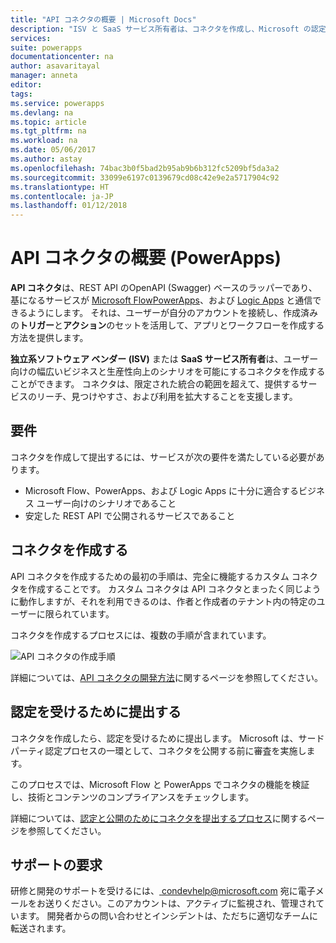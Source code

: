 ```yaml
---
title: "API コネクタの概要 | Microsoft Docs"
description: "ISV と SaaS サービス所有者は、コネクタを作成し、Microsoft の認定を受けることができます。"
services: 
suite: powerapps
documentationcenter: na
author: asavaritayal
manager: anneta
editor: 
tags: 
ms.service: powerapps
ms.devlang: na
ms.topic: article
ms.tgt_pltfrm: na
ms.workload: na
ms.date: 05/06/2017
ms.author: astay
ms.openlocfilehash: 74bac3b0f5bad2b95ab9b6b312fc5209bf5da3a2
ms.sourcegitcommit: 33099e6197c0139679cd08c42e9e2a5717904c92
ms.translationtype: HT
ms.contentlocale: ja-JP
ms.lasthandoff: 01/12/2018
---
```

# <a name="api-connector-overview-powerapps"></a>API コネクタの概要 (PowerApps)
**API コネクタ**は、REST API のOpenAPI (Swagger) ベースのラッパーであり、基になるサービスが [Microsoft Flow](https://flow.microsoft.com)[PowerApps](https://powerapps.microsoft.com)、および [Logic Apps](https://docs.microsoft.com/azure/logic-apps/) と通信できるようにします。 それは、ユーザーが自分のアカウントを接続し、作成済みの**トリガー**と**アクション**のセットを活用して、アプリとワークフローを作成する方法を提供します。

**独立系ソフトウェア ベンダー (ISV)** または **SaaS サービス所有者**は、ユーザー向けの幅広いビジネスと生産性向上のシナリオを可能にするコネクタを作成することができます。 コネクタは、限定された統合の範囲を超えて、提供するサービスのリーチ、見つけやすさ、および利用を拡大することを支援します。

## <a name="requirements"></a>要件
コネクタを作成して提出するには、サービスが次の要件を満たしている必要があります。

* Microsoft Flow、PowerApps、および Logic Apps に十分に適合するビジネス ユーザー向けのシナリオであること
* 安定した REST API で公開されるサービスであること

## <a name="build-your-connector"></a>コネクタを作成する
API コネクタを作成するための最初の手順は、完全に機能するカスタム コネクタを作成することです。 カスタム コネクタは API コネクタとまったく同じように動作しますが、それを利用できるのは、作者と作成者のテナント内の特定のユーザーに限られています。

コネクタを作成するプロセスには、複数の手順が含まれています。

![API コネクタの作成手順](./media/api-connectors-overview/authoring-steps.png)

詳細については、[API コネクタの開発方法](api-connector-dev.md)に関するページを参照してください。

## <a name="submit-for-certification"></a>認定を受けるために提出する
コネクタを作成したら、認定を受けるために提出します。 Microsoft は、サード パーティ認定プロセスの一環として、コネクタを公開する前に審査を実施します。

このプロセスでは、Microsoft Flow と PowerApps でコネクタの機能を検証し、技術とコンテンツのコンプライアンスをチェックします。

詳細については、[認定と公開のためにコネクタを提出するプロセス](api-connector-submission.md)に関するページを参照してください。

## <a name="get-support"></a>サポートの要求
研修と開発のサポートを受けるには、[ condevhelp@microsoft.com](mailto:condevhelp@microsoft.com) 宛に電子メールをお送りください。このアカウントは、アクティブに監視され、管理されています。 開発者からの問い合わせとインシデントは、ただちに適切なチームに転送されます。

